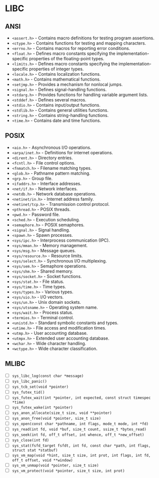 
# LIBC

## ANSI

- `<assert.h>` - Contains macro definitions for testing program assertions.
- `<ctype.h>` - Contains functions for testing and mapping characters.
- `<errno.h>` - Contains macros for reporting error conditions.
- `<float.h>` - Defines macro constants specifying the implementation-specific properties of the floating-point types.
- `<limits.h>` - Defines macro constants specifying the implementation-specific properties of integer types.
- `<locale.h>` - Contains localization functions.
- `<math.h>` - Contains mathematical functions.
- `<setjmp.h>` - Provides a mechanism for nonlocal jumps.
- `<signal.h>` - Defines signal-handling functions.
- `<stdarg.h>` - Provides functions for handling variable argument lists.
- `<stddef.h>` - Defines several macros.
- `<stdio.h>` - Contains input/output functions.
- `<stdlib.h>` - Contains general utilities functions.
- `<string.h>` - Contains string-handling functions.
- `<time.h>` - Contains date and time functions.

## POSIX
- `<aio.h>` - Asynchronous I/O operations.
- `<arpa/inet.h>` - Definitions for internet operations.
- `<dirent.h>` - Directory entries.
- `<fcntl.h>` - File control options.
- `<fnmatch.h>` - Filename matching types.
- `<glob.h>` - Pathname pattern matching.
- `<grp.h>` - Group file.
- `<ifaddrs.h>` - Interface addresses.
- `<net/if.h>` - Network interfaces.
- `<netdb.h>` - Network database operations.
- `<netinet/in.h>` - Internet address family.
- `<netinet/tcp.h>` - Transmission control protocol.
- `<pthread.h>` - POSIX threads.
- `<pwd.h>` - Password file.
- `<sched.h>` - Execution scheduling.
- `<semaphore.h>` - POSIX semaphores.
- `<signal.h>` - Signal handling.
- `<spawn.h>` - Spawn processes.
- `<sys/ipc.h>` - Interprocess communication (IPC).
- `<sys/mman.h>` - Memory management.
- `<sys/msg.h>` - Message queues.
- `<sys/resource.h>` - Resource limits.
- `<sys/select.h>` - Synchronous I/O multiplexing.
- `<sys/sem.h>` - Semaphore operations.
- `<sys/shm.h>` - Shared memory.
- `<sys/socket.h>` - Socket functions.
- `<sys/stat.h>` - File status.
- `<sys/time.h>` - Time types.
- `<sys/types.h>` - Various types.
- `<sys/uio.h>` - I/O vectors.
- `<sys/un.h>` - Unix domain sockets.
- `<sys/utsname.h>` - Operating system name.
- `<sys/wait.h>` - Process status.
- `<termios.h>` - Terminal control.
- `<unistd.h>` - Standard symbolic constants and types.
- `<utime.h>` - File access and modification times.
- `<utmp.h>` - User accounting database.
- `<utmpx.h>` - Extended user accounting database.
- `<wchar.h>` - Wide character handling.
- `<wctype.h>` - Wide character classification.


## MLIBC
- [ ] `sys_libc_log(const char *message)`
- [ ] `sys_libc_panic()`
- [ ] `sys_tcb_set(void *pointer)`
- [ ] `sys_futex_tid()`
- [ ] `sys_futex_wait(int *pointer, int expected, const struct timespec *time)`
- [ ] `sys_futex_wake(int *pointer)`
- [ ] `sys_anon_allocate(size_t size, void **pointer)`
- [ ] `sys_anon_free(void *pointer, size_t size)`
- [ ] `sys_open(const char *pathname, int flags, mode_t mode, int *fd)`
- [ ] `sys_read(int fd, void *buf, size_t count, ssize_t *bytes_read)`
- [ ] `sys_seek(int fd, off_t offset, int whence, off_t *new_offset)`
- [ ] `sys_close(int fd)`
- [ ] `sys_stat(fsfd_target fsfdt, int fd, const char *path, int flags, struct stat *statbuf)`
- [ ] `sys_vm_map(void *hint, size_t size, int prot, int flags, int fd, off_t offset, void **window)`
- [ ] `sys_vm_unmap(void *pointer, size_t size)`
- [ ] `sys_vm_protect(void *pointer, size_t size, int prot)`
